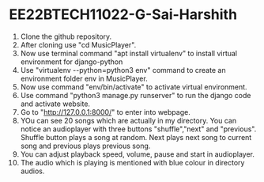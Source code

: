 # EE22BTECH11022-G-Sai-Harshith
1. Clone the github repository.
2. After cloning use "cd MusicPlayer".
3. Now use terminal command "apt install virtualenv" to install virtual environment for django-python
4. Use "virtualenv --python=python3 env" command to create an environment folder env in MusicPlayer.
5. Now use command "env/bin/activate" to activate virtual environment.
6. Use command "python3 manage.py runserver" to run the django code and activate website.
7. Go to "http://127.0.0.1:8000/" to enter into webpage.
8. YOu can see 20 songs which are actually in my directory. You can notice an audioplayer with three buttons "shuffle","next" and "previous". Shuffle button plays a song at random. Next plays next song to current song and previous plays previous song.
9. You can adjust playback speed, volume, pause and start in audioplayer.
10. The audio which is playing is mentioned with blue colour in directory audios.
